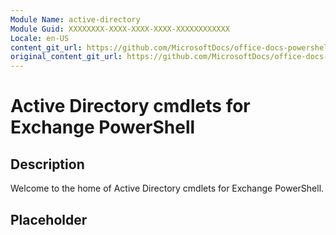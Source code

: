 ```yaml
---
Module Name: active-directory
Module Guid: XXXXXXXX-XXXX-XXXX-XXXX-XXXXXXXXXXXX
Locale: en-US
content_git_url: https://github.com/MicrosoftDocs/office-docs-powershell/blob/live/exchange/exchange-ps/exchange/active-directory/active-directory.md
original_content_git_url: https://github.com/MicrosoftDocs/office-docs-powershell/blob/live/exchange/exchange-ps/exchange/active-directory/active-directory.md
---
```


# Active Directory cmdlets for Exchange PowerShell

## Description
Welcome to the home of Active Directory cmdlets for Exchange PowerShell.

## Placeholder
